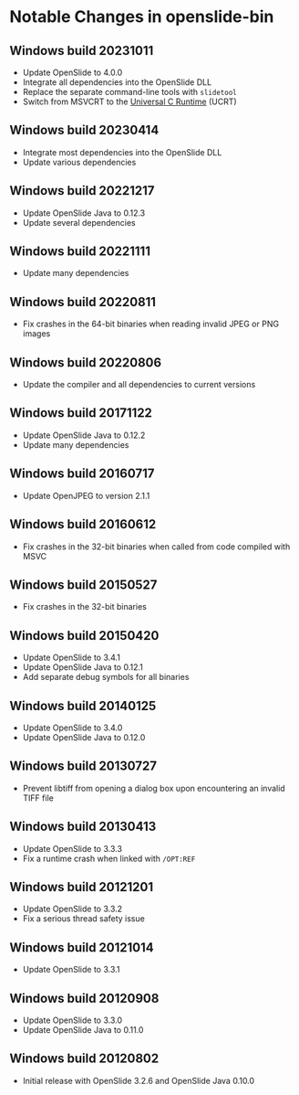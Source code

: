 # Notable Changes in openslide-bin

## Windows build 20231011

* Update OpenSlide to 4.0.0
* Integrate all dependencies into the OpenSlide DLL
* Replace the separate command-line tools with `slidetool`
* Switch from MSVCRT to the [Universal C Runtime][ucrt] (UCRT)

[ucrt]: https://learn.microsoft.com/en-us/cpp/windows/universal-crt-deployment


## Windows build 20230414

* Integrate most dependencies into the OpenSlide DLL
* Update various dependencies


## Windows build 20221217

* Update OpenSlide Java to 0.12.3
* Update several dependencies


## Windows build 20221111

* Update many dependencies


## Windows build 20220811

* Fix crashes in the 64-bit binaries when reading invalid JPEG or PNG images


## Windows build 20220806

* Update the compiler and all dependencies to current versions


## Windows build 20171122

* Update OpenSlide Java to 0.12.2
* Update many dependencies


## Windows build 20160717

* Update OpenJPEG to version 2.1.1


## Windows build 20160612

* Fix crashes in the 32-bit binaries when called from code compiled with MSVC


## Windows build 20150527

* Fix crashes in the 32-bit binaries


## Windows build 20150420

* Update OpenSlide to 3.4.1
* Update OpenSlide Java to 0.12.1
* Add separate debug symbols for all binaries


## Windows build 20140125

* Update OpenSlide to 3.4.0
* Update OpenSlide Java to 0.12.0


## Windows build 20130727

* Prevent libtiff from opening a dialog box upon encountering an invalid TIFF
  file


## Windows build 20130413

* Update OpenSlide to 3.3.3
* Fix a runtime crash when linked with `/OPT:REF`


## Windows build 20121201

* Update OpenSlide to 3.3.2
* Fix a serious thread safety issue


## Windows build 20121014

* Update OpenSlide to 3.3.1


## Windows build 20120908

* Update OpenSlide to 3.3.0
* Update OpenSlide Java to 0.11.0


## Windows build 20120802

* Initial release with OpenSlide 3.2.6 and OpenSlide Java 0.10.0

